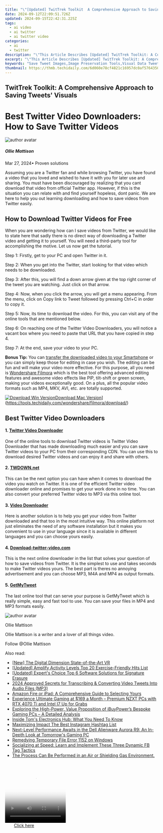 ```yaml
---
title: "\"[Updated] TwitTrek Toolkit  A Comprehensive Approach to Saving Tweets' Visuals for 2024\""
date: 2024-09-12T22:09:51.726Z
updated: 2024-09-15T22:42:31.225Z
tags:
  - ai video
  - ai twitter
  - ai twitter video
categories:
  - ai
  - twitter
description: "\"This Article Describes [Updated] TwitTrek Toolkit: A Comprehensive Approach to Saving Tweets' Visuals for 2024\""
excerpt: "\"This Article Describes [Updated] TwitTrek Toolkit: A Comprehensive Approach to Saving Tweets' Visuals for 2024\""
keywords: "Save Tweet Images,Image Preservation Tools,Visual Data Tweeting,Tweets Image Saver,Visual Twitter Storage,Saving Tweets Pics,Image Capture for Tweets"
thumbnail: https://thmb.techidaily.com/6d060e78cf4821c16957dc0af5764350800050d4c706e3284222e7ce2389a41f.jpg
---
```


## TwitTrek Toolkit: A Comprehensive Approach to Saving Tweets' Visuals

# Best Twitter Video Downloaders: How to Save Twitter Videos

![author avatar](https://images.wondershare.com/filmora/article-images/ollie-mattison.jpg)

##### Ollie Mattison

 Mar 27, 2024• Proven solutions

 Assuming you are a Twitter fan and while browsing Twitter, you have found a video that you loved and wished to have it with you for later use and sharing. You must have been discouraged by realizing that you cant download that video from official Twitter app. However, if this is the situation you can relate with and find yourself hopeless, dont panic. We are here to help you out learning downloading and how to save videos from Twitter easily.

## How to Download Twitter Videos for Free

 When you are wondering how can I save videos from Twitter, we would like to state here that sadly there is no direct way of downloading a Twitter video and getting it to yourself. You will need a third-party tool for accomplishing the motive. Let us now get the tutorial.

 Step 1: Firstly, get to your PC and open Twitter in it.

 Step 2: When you get into the Twitter, start looking for that video which needs to be downloaded.

 Step 3: After this, you will find a down arrow given at the top right corner of the tweet you are watching. Just click on that arrow.

 Step 4: Now, when you click the arrow, you will get a menu appearing. From the menu, click on Copy link to Tweet followed by pressing Ctrl+C in order to copy it.

 Step 5: Now, its time to download the video. For this, you can visit any of the online tools that are mentioned below.

 Step 6: On reaching one of the Twitter Video Downloaders, you will notice a vacant box where you need to paste that URL that you have copied in step 4.

 Step 7: At the end, save your video to your PC.

**Bonus Tip:** You can [transfer the downloaded video to your Smartphone](https://tools.techidaily.com/wondershare/filmora/download/) or you can simply keep those for editing in case you wish. The editing can be fun and will make your video more effective. For this purpose, all you need is [Wondershare Filmora](https://tools.techidaily.com/wondershare/filmora/download/) which is the best tool offering advanced editing features and awesome video effects like PIP, tilt-shift or green screen, making your videos exceptionally good. On a plus, all the popular video formats such as MP4, MKV, AVI, etc. are totally supported.

[![Download Win Version](https://images.wondershare.com/filmora/guide/download-btn-win.jpg)](https://tools.techidaily.com/wondershare/filmora/download/)[Download Mac Version](https://images.wondershare.com/filmora/guide/download-btn-mac.jpg)](https://tools.techidaily.com/wondershare/filmora/download/)

## Best Twitter Video Downloaders

#### 1\. [Twitter Video Downloader](http://twittervideodownloader.com/)

 One of the online tools to download Twitter videos is Twitter Video Downloader that has made downloading much easier and you can save Twitter videos to your PC from their corresponding CDN. You can use this to download desired Twitter videos and can enjoy it and share with others.

#### 2\. [TWDOWN.net](https://twdown.net/)

 This can be the next option you can have when it comes to download the video you watch on Twitter. It is one of the efficient Twitter video downloader online and promises to get your work done in no time. You can also convert your preferred Twitter video to MP3 via this online tool.

#### 3\. [Video Downloader](https://www.downloadtwittervideo.com/)

 Here is another solution is to help you get your video from Twitter downloaded and that too in the most intuitive way. This online platform not just eliminates the need of any software installation but it makes you convenient to use in your language since it is available in different languages and you can choose yours easily.

#### 4\. [Download-twitter-video.com](https://download-twitter-video.com/)

 This is the next online downloader in the list that solves your question of how to save videos from Twitter. It is the simplest to use and takes seconds to make Twitter videos yours. The best part is theres no annoying advertisement and you can choose MP3, M4A and MP4 as output formats.

#### 5\. [GetMyTweet](https://www.getmytweet.com/)

 The last online tool that can serve your purpose is GetMyTweet which is really simple, easy and fast tool to use. You can save your files in MP4 and MP3 formats easily.

![author avatar](https://images.wondershare.com/filmora/article-images/ollie-mattison.jpg)

Ollie Mattison

Ollie Mattison is a writer and a lover of all things video.

Follow @Ollie Mattison

<ins class="adsbygoogle"
      style="display:block"
      data-ad-client="ca-pub-7571918770474297"
      data-ad-slot="8358498916"
      data-ad-format="auto"
      data-full-width-responsive="true"></ins>

<span class="atpl-alsoreadstyle">Also read:</span>
<div><ul>
<li><a href="https://some-skills.techidaily.com/new-the-digital-dimension-state-of-the-art-vr/"><u>[New] The Digital Dimension State-of-the-Art VR</u></a></li>
<li><a href="https://extra-information.techidaily.com/updated-amplify-activity-levels-top-20-exercise-friendly-hits-list/"><u>[Updated] Amplify Activity Levels Top 20 Exercise-Friendly Hits List</u></a></li>
<li><a href="https://fox-direct.techidaily.com/updated-experts-choice-top-6-software-solutions-for-signature-erasure/"><u>[Updated] Expert's Choice Top 6 Software Solutions for Signature Erasure</u></a></li>
<li><a href="https://extra-support.techidaily.com/2024-approved-secrets-for-transcribing-and-converting-video-tweets-into-audio-files-mp3/"><u>2024 Approved Secrets for Transcribing & Converting Video Tweets Into Audio Files (MP3)</u></a></li>
<li><a href="https://twitter-videos.techidaily.com/amazon-fire-or-ipad-a-comprehensive-guide-to-selecting-yours/"><u>Amazon Fire or iPad: A Comprehensive Guide to Selecting Yours</u></a></li>
<li><a href="https://twitter-videos.techidaily.com/experience-ultimate-gaming-at-169-a-month-premium-nzxt-pcs-with-rtx-4070-ti-and-intel-i7-up-for-grabs/"><u>Experience Ultimate Gaming at $169 a Month – Premium NZXT PCs with RTX 4070 Ti and Intel I7 Up for Grabs</u></a></li>
<li><a href="https://twitter-videos.techidaily.com/exploring-the-high-power-value-proposition-of-ibuypowers-bespoke-gaming-pcs-a-detailed-analysis/"><u>Exploring the High-Power, Value Proposition of iBuyPower’s Bespoke Gaming PCs – A Detailed Analysis</u></a></li>
<li><a href="https://twitter-videos.techidaily.com/inside-toms-electronics-hub-what-you-need-to-know/"><u>Inside Tom's Electronics Hub: What You Need To Know</u></a></li>
<li><a href="https://instagram-videos.techidaily.com/maximizing-impact-the-best-instagram-hashtag-list/"><u>Maximizing Impact The Best Instagram Hashtag List</u></a></li>
<li><a href="https://twitter-videos.techidaily.com/next-level-performance-awaits-in-the-dell-alienware-aurora-r9-an-in-depth-look-at-tomorrows-gaming-pc/"><u>Next-Level Performance Awaits in the Dell Alienware Aurora R9: An In-Depth Look at Tomorrow's Gaming PC</u></a></li>
<li><a href="https://win11-tips.techidaily.com/remedying-temporary-file-error-1152-on-windows/"><u>Remedying Temporary File Error 1152 on Windows</u></a></li>
<li><a href="https://facebook.techidaily.com/socializing-at-speed-learn-and-implement-these-three-dynamic-fb-tag-tactics/"><u>Socializing at Speed: Learn and Implement These Three Dynamic FB Tag Tactics</u></a></li>
<li><a href="https://buynow-tips.techidaily.com/the-process-can-be-performed-in-an-air-or-shielding-gas-environment/"><u>The Process Can Be Performed in an Air or Shielding Gas Environment.</u></a></li>
</ul></div>

<!-- affiliate ads begin -->
<span id="1374820">
					<video width="200" height="200" style="cursor:pointer"
           poster="//a.impactradius-go.com/display-clicktoplayimage/1374820.png"
           onclick="if(!this.playClicked){this.play();this.setAttribute('controls',true);this.playClicked=true;}">
	   <source src="//a.impactradius-go.com/display-ad/15852-1374820">
	   <img src="//a.impactradius-go.com/display-clicktoplayimage/1374820.png" style="border: none; height: 100%; width: 100%; object-fit: contain">
	</video>
	<div style="width:125px;text-align:center"><a href="javascript:window.open(decodeURIComponent('https%3A%2F%2Fthefitville.pxf.io%2Fc%2F5597632%2F1374820%2F15852'), '_blank');void(0);">Click here</a></div>
</span>
<img height="0" width="0" src="https://imp.pxf.io/i/5597632/1374820/15852" style="position:absolute;visibility:hidden;" border="0" />
<!-- affiliate ads end -->


